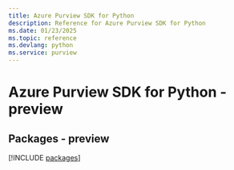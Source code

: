 ```yaml
---
title: Azure Purview SDK for Python
description: Reference for Azure Purview SDK for Python
ms.date: 01/23/2025
ms.topic: reference
ms.devlang: python
ms.service: purview
---
```

# Azure Purview SDK for Python - preview
## Packages - preview
[!INCLUDE [packages](purview-index.md)]